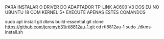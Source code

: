 PARA INSTALAR O DRIVER DO ADAPTADOR TP-LINK AC600 V3 DOS EU NO UBUNTU 18 COM KERNEL 5+
EXECUTE APENAS ESTES COMANDOS


sudo apt install git dkms build-essential
git clone https://github.com/jeremyb31/rtl8812au-1.git
cd rtl8812au-1
sudo ./dkms-install.sh
